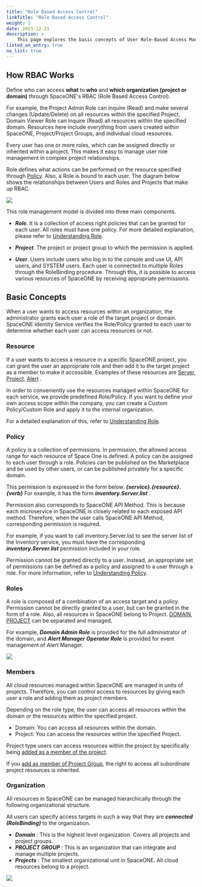```yaml
---
title: "Role Based Access Control"
linkTitle: "Role Based Access Control"
weight: 1
date: 2021-12-21
description: >
    This page explores the basic concepts of User Role-Based Access Management (RBAC) in SpaceONE.
listed_on_entry: true
no_list: true
---
```


## How RBAC Works

Define who can access **what** to **who** and **which organization (project or domain)** through SpaceONE's RBAC (Role Based Access Control).

For example, the Project Admin Role can inquire (Read) and make several changes (Update/Delete) on all resources within the specified Project. Domain Viewer Role can inquire (Read) all resources within the specified domain.
Resources here include everything from users created within SpaceONE, Project/Project Groups, and individual cloud resources.

Every user has one or more roles, which can be assigned directly or inherited within a project.
This makes it easy to manage user role management in complex project relationships.

Role defines what actions can be performed on the resource specified through [Policy](/docs/concepts/identity/rbac/#policy).
Also, a Role is bound to each user.
The diagram below shows the relationships between Users and Roles and Projects that make up RBAC.

![](/docs/concepts/identity/rbac/rbac_img/rbac_concept_img01.png)

This role management model is divided into three main components.

- _**Role**_. It is a collection of access right policies that can be granted for each user. All roles must have one policy.
  For more detailed explanation, please refer to [Understanding Role](/docs/concepts/identity/rbac/understanding-role/).

- _**Project**_. The project or project group to which the permission is applied.

- _**User**_. Users include users who log in to the console and use UI, API users, and SYSTEM users.
  Each user is connected to multiple Roles through the RoleBinding procedure. Through this, it is possible to access various resources of SpaceONE by receiving appropriate permissions.



## Basic Concepts

When a user wants to access resources within an organization, the administrator grants each user a role of the target project or domain.
SpaceONE Identity Service verifies the Role/Policy granted to each user to determine whether each user can access resources or not.

### Resource

If a user wants to access a resource in a specific SpaceONE project, you can grant the user an appropriate role and then add it to the target project as a member to make it accessible.
Examples of these resources are [Server](/docs/guides_v1/inventory/server/), [Project](/docs/guides_v1/project/project_management/), [Alert](/docs/guides_v1/alert_manager/alert/) .

In order to conveniently use the resources managed within SpaceONE for each service, we provide predefined Role/Policy.
If you want to define your own access scope within the company, you can create a Custom Policy/Custom Role and apply it to the internal organization.

For a detailed explanation of this, refer to [Understanding Role](/docs/concepts/identity/rbac/understanding-role/).


### Policy

A policy is a collection of permissions. In permission, the allowed access range for each resource of Space One is defined.
A policy can be assigned to each user through a role. Policies can be published on the Marketplace and be used by other users, or can be published privately for a specific domain.

This permission is expressed in the form below. _**{service}.{resource}.{verb}**_
For example, it has the form _**inventory.Server.list**_ .

Permission also corresponds to SpaceONE API Method. This is because each microservice in SpaceONE is closely related to each exposed API method.
Therefore, when the user calls SpaceONE API Method, corresponding permission is required.

For example, if you want to call inventory.Server.list to see the server list of the Inventory service, you must have the corresponding _**inventory.Server.list**_ permission included in your role.

Permission cannot be granted directly to a user. Instead, an appropriate set of permissions can be defined as a policy and assigned to a user through a role.
For more information, refer to [Understanding Policy](/docs/concepts/identity/rbac/understanding-policy/).

### Roles

A role is composed of a combination of an access target and a policy. Permission cannot be directly granted to a user, but can be granted in the form of a role.
Also, all resources in SpaceONE belong to Project. [DOMAIN](/docs/concepts/identity/rbac/understanding-role/#role-type), [PROJECT](/docs/concepts/identity/rbac/understanding-role/#role-type) can be separated and managed.

For example, _**Domain Admin Role**_ is provided for the full administrator of the domain, and _**Alert Manager Operator Role**_ is provided for event management of Alert Manager.

![](/docs/concepts/identity/rbac/rbac_img/rbac_concept_img02.png)


### Members

All cloud resources managed within SpaceONE are managed in units of projects.
Therefore, you can control access to resources by giving each user a role and adding them as project members.

Depending on the role type, the user can access all resources within the domain or the resources within the specified project.

- Domain: You can access all resources within the domain.
- Project: You can access the resources within the specified Project.

Project type users can access resources within the project by specifically being [added as a member of the project](/docs/guides_v1/project/project_management/).

If you [add as member of Project Group](/docs/guides_v1/project/project_group_management/), the right to access all subordinate project resources is inherited.

### Organization

All resources in SpaceONE can be managed hierarchically through the following organizational structure.

All users can specify access targets in such a way that they are _**connected (RoleBinding)**_ to the organization.
- _**Domain**_ : This is the highest level organization. Covers all projects and project groups.
- _**PROJECT GROUP**_ : This is an organization that can integrate and manage multiple projects.
- _**Projects**_ : The smallest organizational unit in SpaceONE. All cloud resources belong to a project.

![](/docs/concepts/identity/rbac/rbac_img/rbac_concept_img03.png)



